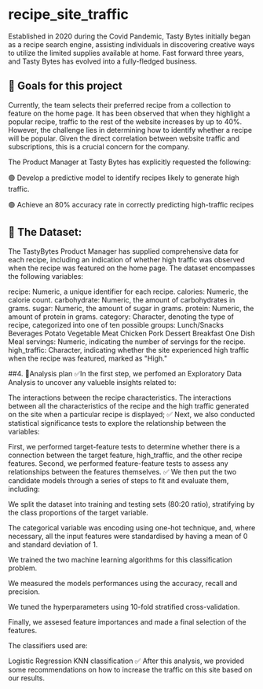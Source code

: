 # recipe_site_traffic
Established in 2020 during the Covid Pandemic, Tasty Bytes initially began as a recipe search engine, assisting individuals in discovering creative ways to utilize the limited supplies available at home. Fast forward three years, and Tasty Bytes has evolved into a fully-fledged business.

## 🎯 Goals for this project
Currently, the team selects their preferred recipe from a collection to feature on the home page. It has been observed that when they highlight a popular recipe, traffic to the rest of the website increases by up to 40%. However, the challenge lies in determining how to identify whether a recipe will be popular. Given the direct correlation between website traffic and subscriptions, this is a crucial concern for the company.

The Product Manager at Tasty Bytes has explicitly requested the following:

🟢 Develop a predictive model to identify recipes likely to generate high traffic.

🟢 Achieve an 80% accuracy rate in correctly predicting high-traffic recipes

## 💾 The Dataset:
The TastyBytes Product Manager has supplied comprehensive data for each recipe, including an indication of whether high traffic was observed when the recipe was featured on the home page. The dataset encompasses the following variables:

recipe: Numeric, a unique identifier for each recipe. calories: Numeric, the calorie count. carbohydrate: Numeric, the amount of carbohydrates in grams. sugar: Numeric, the amount of sugar in grams. protein: Numeric, the amount of protein in grams. category: Character, denoting the type of recipe, categorized into one of ten possible groups: Lunch/Snacks Beverages Potato Vegetable Meat Chicken Pork Dessert Breakfast One Dish Meal servings: Numeric, indicating the number of servings for the recipe. high_traffic: Character, indicating whether the site experienced high traffic when the recipe was featured, marked as "High."

##4. 🚀Analysis plan
✅In the first step, we perfomed an Exploratory Data Analysis to uncover any valueble insights related to:

The interactions between the recipe characteristics. The interactions between all the characteristics of the recipe and the high traffic generated on the site when a particular recipe is displayed; ✅ Next, we also conducted statistical significance tests to explore the relationship between the variables:

First, we performed target-feature tests to determine whether there is a connection between the target feature, high_traffic, and the other recipe features. Second, we performed feature-feature tests to assess any relationships between the features themselves. ✅ We then put the two candidate models through a series of steps to fit and evaluate them, including:

We split the dataset into training and testing sets (80:20 ratio), stratifying by the class proportions of the target variable.

The categorical variable was encoding using one-hot technique, and, where necessary, all the input features were standardised by having a mean of 0 and standard deviation of 1.

We trained the two machine learning algorithms for this classification problem.

We measured the models performances using the accuracy, recall and precision.

We tuned the hyperparameters using 10-fold stratified cross-validation.

Finally, we assesed feature importances and made a final selection of the features.

The classifiers used are:

Logistic Regression KNN classification ✅ After this analysis, we provided some recommendations on how to increase the traffic on this site based on our results.
